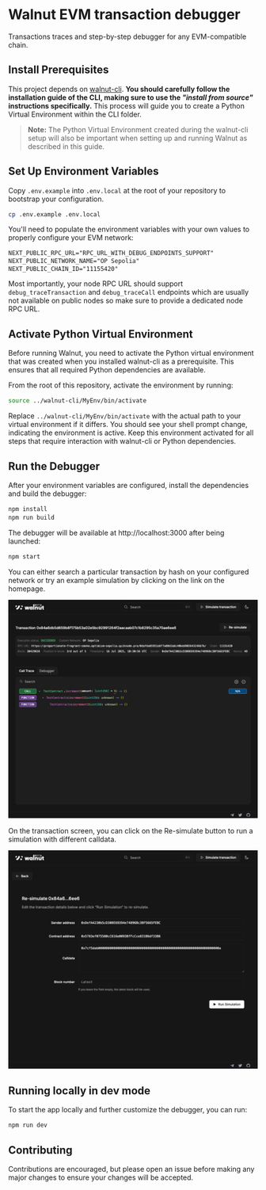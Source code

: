 # Walnut EVM transaction debugger

Transactions traces and step-by-step debugger for any EVM-compatible chain.

## Install Prerequisites

This project depends on [walnut-cli](https://github.com/walnuthq/walnut-cli). **You should carefully follow the installation guide of the CLI, making sure to use the _"install from source"_ instructions specifically.** This process will guide you to create a Python Virtual Environment within the CLI folder. 

> **Note:** The Python Virtual Environment created during the walnut-cli setup will also be important when setting up and running Walnut as described in this guide.

## Set Up Environment Variables

Copy `.env.example` into `.env.local` at the root of your repository to bootstrap your configuration.

```sh
cp .env.example .env.local
```

You'll need to populate the environment variables with your own values to properly configure your EVM network:

```
NEXT_PUBLIC_RPC_URL="RPC_URL_WITH_DEBUG_ENDPOINTS_SUPPORT"
NEXT_PUBLIC_NETWORK_NAME="OP Sepolia"
NEXT_PUBLIC_CHAIN_ID="11155420"
```

Most importantly, your node RPC URL should support `debug_traceTransaction` and `debug_traceCall` endpoints which are usually not available on public nodes so make sure to provide a dedicated node RPC URL.

## Activate Python Virtual Environment

Before running Walnut, you need to activate the Python virtual environment that was created when you installed walnut-cli as a prerequisite. This ensures that all required Python dependencies are available.

From the root of this repository, activate the environment by running:

```sh
source ../walnut-cli/MyEnv/bin/activate
```

Replace `../walnut-cli/MyEnv/bin/activate` with the actual path to your virtual environment if it differs. You should see your shell prompt change, indicating the environment is active. Keep this environment activated for all steps that require interaction with walnut-cli or Python dependencies.

## Run the Debugger

After your environment variables are configured, install the dependencies and build the debugger:

```sh
npm install
npm run build
```

The debugger will be available at http://localhost:3000 after being launched:

```sh
npm start
```

You can either search a particular transaction by hash on your configured network or try an example simulation by clicking on the link on the homepage.

![screenshot](transaction.png)

On the transaction screen, you can click on the Re-simulate button to run a simulation with different calldata.

![screenshot](simulation.png)

## Running locally in dev mode

To start the app locally and further customize the debugger, you can run:

```sh
npm run dev
```

## Contributing

Contributions are encouraged, but please open an issue before making any major changes to ensure your changes will be accepted.
